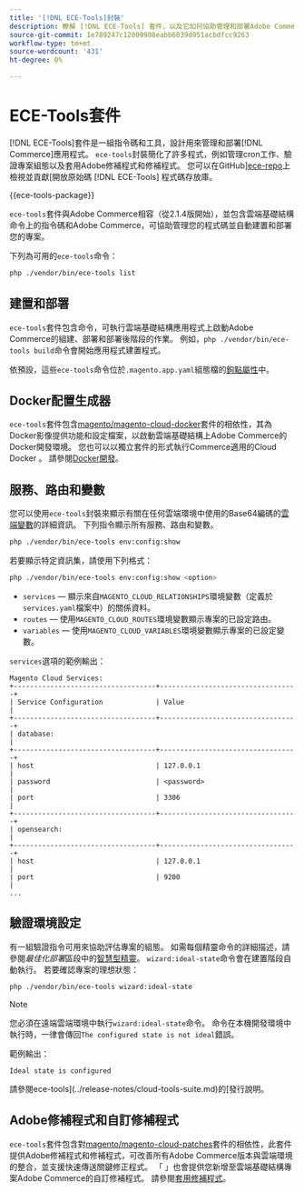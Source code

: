 ```yaml
---
title: '[!DNL ECE-Tools]封裝'
description: 瞭解 [!DNL ECE-Tools] 套件，以及它如何協助管理和部署Adobe Commerce。
source-git-commit: 1e789247c12009908eabb6039d951acbdfcc9263
workflow-type: tm+mt
source-wordcount: '431'
ht-degree: 0%

---
```


# ECE-Tools套件

[!DNL ECE-Tools]套件是一組指令碼和工具，設計用來管理和部署[!DNL Commerce]應用程式。 `ece-tools`封裝簡化了許多程式，例如管理cron工作、驗證專案組態以及套用Adobe修補程式和修補程式。 您可以在GitHub][ece-repo]上檢視並貢獻[開放原始碼 [!DNL ECE-Tools] 程式碼存放庫。

{{ece-tools-package}}

`ece-tools`套件與Adobe Commerce相容（從2.1.4版開始），並包含雲端基礎結構命令上的指令碼和Adobe Commerce，可協助管理您的程式碼並自動建置和部署您的專案。

下列為可用的`ece-tools`命令：

```bash
php ./vendor/bin/ece-tools list
```

## 建置和部署

`ece-tools`套件包含命令，可執行雲端基礎結構應用程式上啟動Adobe Commerce的組建、部署和部署後階段的作業。 例如，`php ./vendor/bin/ece-tools build`命令會開始應用程式建置程式。

依預設，這些`ece-tools`命令位於`.magento.app.yaml`組態檔的[鉤點屬性](../application/hooks-property.md)中。

## Docker配置生成器

`ece-tools`套件包含[magento/magento-cloud-docker]套件的相依性，其為Docker影像提供功能和設定檔案，以啟動雲端基礎結構上Adobe Commerce的Docker開發環境。 您也可以以獨立套件的形式執行Commerce適用的Cloud Docker 。 請參閱[Docker開發](../dev-tools/cloud-docker.md)。

## 服務、路由和變數

您可以使用`ece-tools`封裝來顯示有關在任何雲端環境中使用的Base64編碼的[雲端變數](../environment/variables-cloud.md)的詳細資訊。 下列指令顯示所有服務、路由和變數。

```bash
php ./vendor/bin/ece-tools env:config:show
```

若要顯示特定資訊集，請使用下列格式：

```bash
php ./vendor/bin/ece-tools env:config:show <option>
```

- `services` — 顯示來自`MAGENTO_CLOUD_RELATIONSHIPS`環境變數（定義於`services.yaml`檔案中）的關係資料。
- `routes` — 使用`MAGENTO_CLOUD_ROUTES`環境變數顯示專案的已設定路由。
- `variables` — 使用`MAGENTO_CLOUD_VARIABLES`環境變數顯示專案的已設定變數。

`services`選項的範例輸出：

```
Magento Cloud Services:
+-----------------------------------+----------------------------------+
| Service Configuration             | Value                            |
+-----------------------------------+----------------------------------+
| database:                                                            |
+-----------------------------------+----------------------------------+
| host                              | 127.0.0.1                        |
| password                          | <password>                       |
| port                              | 3306                             |
+-----------------------------------+----------------------------------+
| opensearch:                                                          |
+-----------------------------------+----------------------------------+
| host                              | 127.0.0.1                        |
| port                              | 9200                             |
...
```

## 驗證環境設定

有一組驗證指令可用來協助評估專案的組態。 如需每個精靈命令的詳細描述，請參閱&#x200B;_最佳化部署_&#x200B;區段中的[智慧型精靈](../deploy/smart-wizards.md)。 `wizard:ideal-state`命令會在建置階段自動執行。 若要確認專案的理想狀態：

```bash
php ./vendor/bin/ece-tools wizard:ideal-state
```

>[!NOTE]
>
>您必須在遠端雲端環境中執行`wizard:ideal-state`命令。 命令在本機開發環境中執行時，一律會傳回`The configured state is not ideal`錯誤。

範例輸出：

```
Ideal state is configured
```

請參閱ece-tools](../release-notes/cloud-tools-suite.md)的[發行說明。

## Adobe修補程式和自訂修補程式

`ece-tools`套件包含對[magento/magento-cloud-patches]套件的相依性，此套件提供Adobe修補程式和修補程式，可改善所有Adobe Commerce版本與雲端環境的整合，並支援快速傳送關鍵修正程式。 「 」也會提供您新增至雲端基礎結構專案Adobe Commerce的自訂修補程式。 請參閱[套用修補程式](../development/apply-patches.md)。

<!-- link definitions -->

[ece-repo]: https://github.com/magento/ece-tools
[magento/magento-cloud-docker]: https://github.com/magento/magento-cloud-docker
[magento/magento-cloud-patches]: https://github.com/magento/magento-cloud-patches
